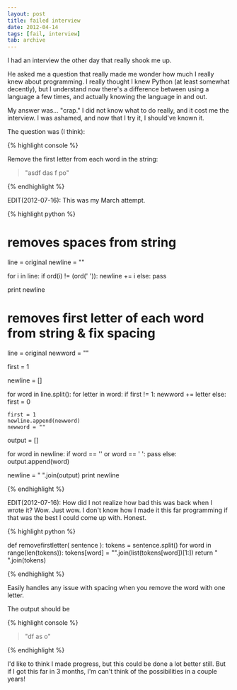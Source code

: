 ```yaml
---
layout: post
title: failed interview
date: 2012-04-14
tags: [fail, interview]
tab: archive
---
```


I had an interview the other day that really shook me up.

He asked me a question that really made me wonder how much I really knew about programming. 
I really thought I knew Python (at least somewhat decently), but I understand now there's a difference between using a language a few times, and actually knowing the language in and out.

My answer was... "crap." I did not know what to do really, and it cost me the interview. I was ashamed, and now that I try it, I should've known it. 

The question was (I think): 

{% highlight console %}

Remove the first letter from each word in the string: 
> "asdf das f po"

{% endhighlight %}
 
EDIT(2012-07-16): This was my March attempt.

{% highlight python %}

# removes spaces from string

line = original
newline = ""

for i in line:
	if ord(i) != (ord(' ')):
		newline += i
	else:
		pass
		
print newline

# removes first letter of each word from string & fix spacing

line = original
newword = ""

first = 1

newline = []

for word in line.split():
	for letter in word:
		if first != 1:
			newword += letter
		else:
			first = 0
			
	first = 1
	newline.append(newword)
	newword = ""

output = []

for word in newline:
	if word == '' or word == ' ':
		pass
	else:
		output.append(word)

newline = " ".join(output)
print newline

{% endhighlight %}


EDIT(2012-07-16): How did I not realize how bad this was back when I wrote it? 
Wow. Just wow. I don't know how I made it this far programming if that was the best I could 
come up with. Honest.

{% highlight python %}

def removefirstletter( sentence ):
	tokens = sentence.split()
	for word in range(len(tokens)):
		tokens[word] = "".join(list(tokens[word])[1:])
	return " ".join(tokens)

{% endhighlight %}

Easily handles any issue with spacing when you remove the word with one letter.

The output should be 

{% highlight console %}

> "df as o"

{% endhighlight %}

I'd like to think I made progress, but this could be done a lot better still. 
But if I got this far in 3 months, I'm can't think of the possibilities in a couple years!
